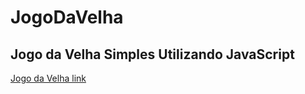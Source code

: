 # JogoDaVelha

## Jogo da Velha Simples Utilizando JavaScript

[Jogo da Velha link ](https://josuefernandes7.github.io/JogoDaVelha/)
